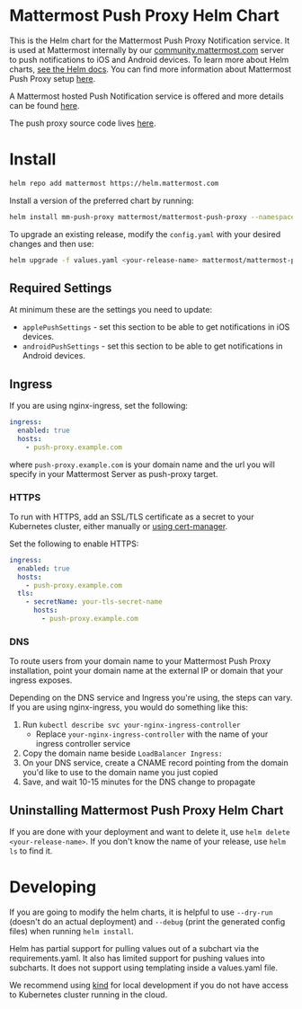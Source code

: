 Mattermost Push Proxy Helm Chart
====================================================

This is the Helm chart for the Mattermost Push Proxy Notification service. It is used at Mattermost internally by our [community.mattermost.com](https://community.mattermost.com) server to push notifications to iOS and Android devices. To learn more about Helm charts, [see the Helm docs](https://helm.sh/docs/). You can find more information about Mattermost Push Proxy setup [here](https://developers.mattermost.com/contribute/mobile/push-notifications/service/).

A Mattermost hosted Push Notification service is offered and more details can be found [here](https://docs.mattermost.com/mobile/mobile-hpns.html).

The push proxy source code lives [here](https://github.com/mattermost/mattermost-push-proxy).

# Install

```bash
helm repo add mattermost https://helm.mattermost.com
```

Install a version of the preferred chart by running:

```bash
helm install mm-push-proxy mattermost/mattermost-push-proxy --namespace mm-push-proxy --create-namespace
```

To upgrade an existing release, modify the `config.yaml` with your desired changes and then use:

```bash
helm upgrade -f values.yaml <your-release-name> mattermost/mattermost-push-proxy
```

## Required Settings

At minimum these are the settings you need to update:

* `applePushSettings` - set this section to be able to get notifications in iOS devices.
* `androidPushSettings` - set this section to be able to get notifications in Android devices.

## Ingress

If you are using nginx-ingress, set the following:

```yaml
ingress:
  enabled: true
  hosts:
    - push-proxy.example.com
```

where `push-proxy.example.com` is your domain name and the url you will specify in your Mattermost Server as push-proxy target.

### HTTPS

To run with HTTPS, add an SSL/TLS certificate as a secret to your Kubernetes cluster, either manually or [using cert-manager](#certificate-manager).

Set the following to enable HTTPS:

```yaml
ingress:
  enabled: true
  hosts:
    - push-proxy.example.com
  tls:
    - secretName: your-tls-secret-name
      hosts:
        - push-proxy.example.com
```

### DNS

To route users from your domain name to your Mattermost Push Proxy installation, point your domain name at the external IP or domain that your ingress exposes.

Depending on the DNS service and Ingress you're using, the steps can vary. If you are using nginx-ingress, you would do something like this:

1. Run `kubectl describe svc your-nginx-ingress-controller`
    * Replace `your-nginx-ingress-controller` with the name of your ingress controller service
2. Copy the domain name beside `LoadBalancer Ingress:`
3. On your DNS service, create a CNAME record pointing from the domain you'd like to use to the domain name you just copied
4. Save, and wait 10-15 minutes for the DNS change to propagate

## Uninstalling Mattermost Push Proxy Helm Chart

If you are done with your deployment and want to delete it, use `helm delete <your-release-name>`. If you don't know the name of your release, use `helm ls` to find it.

# Developing

If you are going to modify the helm charts, it is helpful to use `--dry-run` (doesn't do an actual deployment) and `--debug` (print the generated config files) when running `helm install`.

Helm has partial support for pulling values out of a subchart via the requirements.yaml. It also has limited support for pushing values into subcharts. It does not support using templating inside a values.yaml file.

We recommend using [kind](https://github.com/kubernetes-sigs/kind) for local development if you do not have access to Kubernetes cluster running in the cloud.
